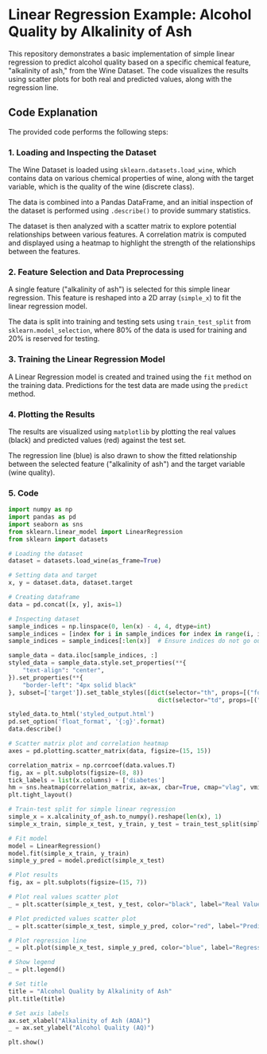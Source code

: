 # Linear Regression Example: Alcohol Quality by Alkalinity of Ash

This repository demonstrates a basic implementation of simple linear regression to predict alcohol quality based on a specific chemical feature, "alkalinity of ash," from the Wine Dataset. The code visualizes the results using scatter plots for both real and predicted values, along with the regression line.

## Code Explanation

The provided code performs the following steps:

### 1. Loading and Inspecting the Dataset

The Wine Dataset is loaded using `sklearn.datasets.load_wine`, which contains data on various chemical properties of wine, along with the target variable, which is the quality of the wine (discrete class).

The data is combined into a Pandas DataFrame, and an initial inspection of the dataset is performed using `.describe()` to provide summary statistics.

The dataset is then analyzed with a scatter matrix to explore potential relationships between various features. A correlation matrix is computed and displayed using a heatmap to highlight the strength of the relationships between the features.

### 2. Feature Selection and Data Preprocessing

A single feature ("alkalinity of ash") is selected for this simple linear regression. This feature is reshaped into a 2D array (`simple_x`) to fit the linear regression model.

The data is split into training and testing sets using `train_test_split` from `sklearn.model_selection`, where 80% of the data is used for training and 20% is reserved for testing.

### 3. Training the Linear Regression Model

A Linear Regression model is created and trained using the `fit` method on the training data. Predictions for the test data are made using the `predict` method.

### 4. Plotting the Results

The results are visualized using `matplotlib` by plotting the real values (black) and predicted values (red) against the test set.

The regression line (blue) is also drawn to show the fitted relationship between the selected feature ("alkalinity of ash") and the target variable (wine quality).

### 5. Code

```python
import numpy as np
import pandas as pd
import seaborn as sns
from sklearn.linear_model import LinearRegression
from sklearn import datasets

# Loading the dataset
dataset = datasets.load_wine(as_frame=True)

# Setting data and target
x, y = dataset.data, dataset.target

# Creating dataframe
data = pd.concat([x, y], axis=1)

# Inspecting dataset
sample_indices = np.linspace(0, len(x) - 4, 4, dtype=int)
sample_indices = [index for i in sample_indices for index in range(i, i + 4)]
sample_indices = sample_indices[:len(x)]  # Ensure indices do not go out of bounds

sample_data = data.iloc[sample_indices, :]
styled_data = sample_data.style.set_properties(**{
    "text-align": "center",
}).set_properties(**{
    "border-left": "4px solid black"
}, subset=['target']).set_table_styles([dict(selector="th", props=[("font-size", "13px")]), 
                                          dict(selector="td", props=[("font-size", "11px")])]).background_gradient()

styled_data.to_html('styled_output.html')
pd.set_option('float_format', '{:g}'.format)
data.describe()

# Scatter matrix plot and correlation heatmap
axes = pd.plotting.scatter_matrix(data, figsize=(15, 15))

correlation_matrix = np.corrcoef(data.values.T)
fig, ax = plt.subplots(figsize=(8, 8))
tick_labels = list(x.columns) + ['diabetes']
hm = sns.heatmap(correlation_matrix, ax=ax, cbar=True, cmap="vlag", vmin=-1, vmax=1, annot=True, fmt='.2f', annot_kws={'size': 12}, xticklabels=tick_labels, yticklabels=tick_labels)
plt.tight_layout()

# Train-test split for simple linear regression
simple_x = x.alcalinity_of_ash.to_numpy().reshape(len(x), 1)
simple_x_train, simple_x_test, y_train, y_test = train_test_split(simple_x, y, random_state=0, test_size=0.2)

# Fit model
model = LinearRegression()
model.fit(simple_x_train, y_train)
simple_y_pred = model.predict(simple_x_test)

# Plot results
fig, ax = plt.subplots(figsize=(15, 7))

# Plot real values scatter plot
_ = plt.scatter(simple_x_test, y_test, color="black", label="Real Values")

# Plot predicted values scatter plot
_ = plt.scatter(simple_x_test, simple_y_pred, color="red", label="Predicted Values")

# Plot regression line
_ = plt.plot(simple_x_test, simple_y_pred, color="blue", label="Regression Line")

# Show legend
_ = plt.legend()

# Set title
title = "Alcohol Quality by Alkalinity of Ash"
plt.title(title)

# Set axis labels
ax.set_xlabel("Alkalinity of Ash (AOA)")
_ = ax.set_ylabel("Alcohol Quality (AQ)")

plt.show()
```
